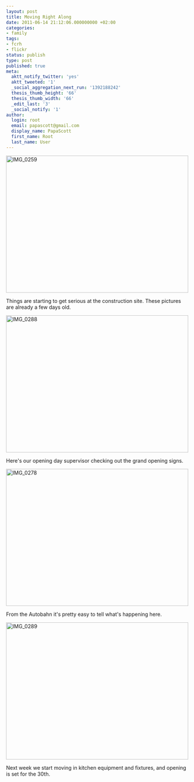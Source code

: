 ```yaml
---
layout: post
title: Moving Right Along
date: 2011-06-14 21:12:06.000000000 +02:00
categories:
- family
tags:
- fcrh
- flickr
status: publish
type: post
published: true
meta:
  aktt_notify_twitter: 'yes'
  aktt_tweeted: '1'
  _social_aggregation_next_run: '1392188242'
  thesis_thumb_height: '66'
  thesis_thumb_width: '66'
  _edit_last: '3'
  _social_notify: '1'
author:
  login: root
  email: papascott@gmail.com
  display_name: PapaScott
  first_name: Root
  last_name: User
---
```

<p><a href="http://www.flickr.com/photos/51035717986@N01/5833248800" title="View 'IMG_0259' on Flickr.com"><img border="0" alt="IMG_0259" width="500" src="http://farm3.static.flickr.com/2525/5833248800_5ce0b6173b.jpg" height="375" /></a></p>
<p>Things are starting to get serious at the construction site. These pictures are already a few days old.</p>
<p><a href="http://www.flickr.com/photos/51035717986@N01/5833276160" title="View 'IMG_0288' on Flickr.com"><img border="0" alt="IMG_0288" width="500" src="http://farm3.static.flickr.com/2451/5833276160_a3ff907d41.jpg" height="375" /></a></p>
<p>Here's our opening day supervisor checking out the grand opening signs.</p>
<p><a href="http://www.flickr.com/photos/51035717986@N01/5833268262" title="View 'IMG_0278' on Flickr.com"><img border="0" alt="IMG_0278" width="500" src="http://farm6.static.flickr.com/5182/5833268262_edc5039d2a.jpg" height="375" /></a></p>
<p>From the Autobahn it's pretty easy to tell what's happening here.</p>
<p><a href="http://www.flickr.com/photos/51035717986@N01/5832728001" title="View 'IMG_0289' on Flickr.com"><img border="0" alt="IMG_0289" width="500" src="http://farm4.static.flickr.com/3199/5832728001_aa13c64e05.jpg" height="375" /></a></p>
<p>Next week we start moving in kitchen equipment and fixtures, and opening is set for the 30th.</p>
